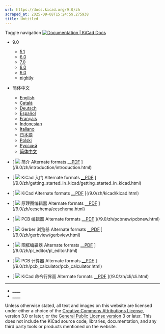 ```yaml
---
url: https://docs.kicad.org/9.0/zh
scraped_at: 2025-09-08T15:24:59.275938
title: Untitled
---
```


Toggle navigation [ ![Documentation | KiCad](/img/kicad_logo_small.png) Docs ](/)

  * 9.0 
    * [ 5.1 ](/5.1)
    * [ 6.0 ](/6.0)
    * [ 7.0 ](/7.0)
    * [ 8.0 ](/8.0)
    * [ 9.0 ](/9.0)
    * [ nightly ](/master)
  * 简体中文 
    * [ English ](/9.0/en)
    * [ Català ](/9.0/ca)
    * [ Deutsch ](/9.0/de)
    * [ Español ](/9.0/es)
    * [ Français ](/9.0/fr)
    * [ Indonesian ](/9.0/id)
    * [ Italiano ](/9.0/it)
    * [ 日本語 ](/9.0/ja)
    * [ Polski ](/9.0/pl)
    * [ Русский ](/9.0/ru)
    * [ 简体中文 ](/9.0/zh)

  * [ ![](/img/guide-icons/placeholder.png) 简介 Alternate formats [__PDF](/9.0/zh/introduction/introduction.pdf) ](/9.0/zh/introduction/introduction.html)
  * [ ![](/img/guide-icons/placeholder.png) KiCad 入门 Alternate formats [__PDF](/9.0/zh/getting_started_in_kicad/getting_started_in_kicad.pdf) ](/9.0/zh/getting_started_in_kicad/getting_started_in_kicad.html)
  * [ ![](/img/guide-icons/kicad.png) KiCad Alternate formats [__PDF](/9.0/zh/kicad/kicad.pdf) ](/9.0/zh/kicad/kicad.html)
  * [ ![](/img/guide-icons/eeschema.png) 原理图编辑器 Alternate formats [__PDF](/9.0/zh/eeschema/eeschema.pdf) ](/9.0/zh/eeschema/eeschema.html)
  * [ ![](/img/guide-icons/pcbnew.png) PCB 编辑器 Alternate formats [__PDF](/9.0/zh/pcbnew/pcbnew.pdf) ](/9.0/zh/pcbnew/pcbnew.html)
  * [ ![](/img/guide-icons/gerbview.png) Gerber 浏览器 Alternate formats [__PDF](/9.0/zh/gerbview/gerbview.pdf) ](/9.0/zh/gerbview/gerbview.html)
  * [ ![](/img/guide-icons/pl_editor.png) 图框编辑器 Alternate formats [__PDF](/9.0/zh/pl_editor/pl_editor.pdf) ](/9.0/zh/pl_editor/pl_editor.html)
  * [ ![](/img/guide-icons/pcb_calculator.png) PCB 计算器 Alternate formats [__PDF](/9.0/zh/pcb_calculator/pcb_calculator.pdf) ](/9.0/zh/pcb_calculator/pcb_calculator.html)
  * [ ![](/img/guide-icons/placeholder.png) KiCad 命令行界面 Alternate formats [__PDF](/9.0/zh/cli/cli.pdf) ](/9.0/zh/cli/cli.html)

* * *

  * [ ____ ](https://forum.kicad.info/)
  * [ ____ ](https://gitlab.com/kicad)

Unless otherwise stated, all text and images on this website are licensed
under either a choice of the [Creative Commons Attributions
License](/about/licenses/#_creative_commons_attribution_3_0_unported), version
3.0 or later; or the [General Public License
version](/about/licenses/#_gnu_general_public_license_v3) 3 or later. This
does not include the KiCad source code, libraries, documentation, and any
third party tools or products mentioned on the website.

